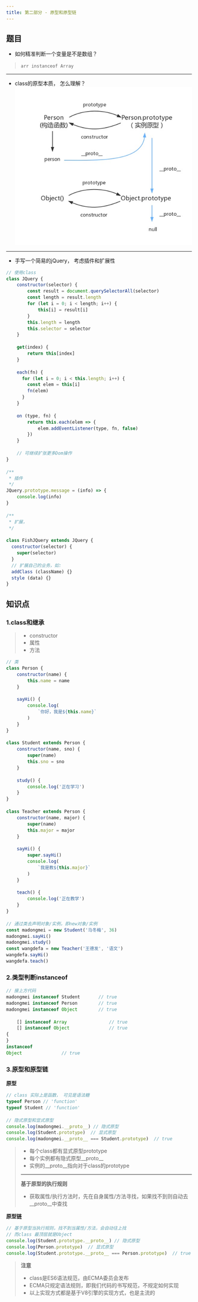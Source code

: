 ```yaml
---
title: 第二部分 - 原型和原型链
---
```


## 题目

* 如何精准判断一个变量是不是数组？

> `arr instanceof Array`
---

* class的原型本质， 怎么理解？
  ![原型本质](../../../image/prototype.jpg)

---

* 手写一个简易的jQuery， 考虑插件和扩展性

```javascript
// 使用class
class JQuery {
    constructor(selector) {
        const result = document.querySelectorAll(selector)
        const length = result.length
        for (let i = 0; i < length; i++) {
            this[i] = result[i]
        }
        this.length = length
        this.selector = selector
    }

    get(index) {
        return this[index]
    }

    each(fn) {
      for (let i = 0; i < this.length; i++) {
        const elem = this[i]
        fn(elem)
      }
    }
    
    on (type, fn) {
        return this.each(elem => {
            elem.addEventListener(type, fn, false)
        })
    }
    
    // 可继续扩张更多Dom操作
}

/**
 * 插件
 */
JQuery.prototype.message = (info) => {
    console.log(info)
}

/**
 * 扩展，
 */

class FishJQuery extends JQuery {
  constructor(selector) {
    super(selector)
  }
  // 扩展自己的业务，如:
  addClass (className) {}
  style (data) {}
}
```

## 知识点

### **1.class和继承**

> * constructor
> * 属性
> * 方法

```javascript
// 类
class Person {
    constructor(name) {
        this.name = name
    }

    sayHi() {
        console.log(
            `你好，我是${this.name}`
        )
    }
}

class Student extends Person {
    constructor(name, sno) {
        super(name)
        this.sno = sno
    }

    study() {
        console.log('正在学习')
    }
}

class Teacher extends Person {
    constructor(name, major) {
        super(name)
        this.major = major
    }

    sayHi() {
        super.sayHi()
        console.log(
            `我是教${this.major}`
        )
    }

    teach() {
        console.log('正在教学')
    }
}

// 通过类去声明对象/实例，即new对象/实例
const madongmei = new Student('马冬梅', 36)
madongmei.sayHi()
madongmei.study()
const wangdefa = new Teacher('王德发', '语文')
wangdefa.sayHi()
wangdefa.teach()
```

### **2.类型判断instanceof**

```javascript
// 接上方代码
madongmei instanceof Student       // true
madongmei instanceof Person        // true
madongmei instanceof Object        // true

    [] instanceof Array                // true
    [] instanceof Object               // true
{
}
instanceof
Object               // true
```

### **3.原型和原型链**

**原型**

```javascript
// class 实际上是函数， 可见是语法糖
typeof Person // 'function'
typeof Student // 'function'

// 隐式原型和显式原型
console.log(madongmei.__proto__) // 隐式原型
console.log(Student.prototype)  // 显式原型
console.log(madongmei.__proto__ === Student.prototype)  // true
```

> * 每个class都有显式原型prototype
> * 每个实例都有隐式原型__proto__
> * 实例的__proto__指向对于class的prototype
> ---
> **基于原型的执行规则**
> * 获取属性/执行方法时，先在自身属性/方法寻找，如果找不到则自动去__proto__中查找

**原型链**

```javascript
// 基于原型当执行规则，找不到当属性/方法，会自动往上找
// 而class 最顶层就是Object
console.log(Student.prototype.__proto__) // 隐式原型
console.log(Person.prototype)  // 显式原型
console.log(Student.prototype.__proto__ === Person.prototype)  // true
```

> **注意**
> * class是ES6语法规范，由ECMA委员会发布
> * ECMA只规定语法规则，即我们代码的书写规范，不规定如何实现
> * 以上实现方式都是基于V8引擎的实现方式，也是主流的